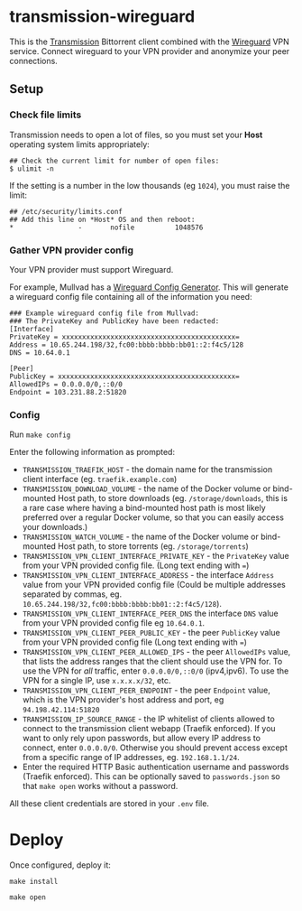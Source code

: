 # transmission-wireguard

This is the [Transmission](https://transmissionbt.com/) Bittorrent
client combined with the [Wireguard](https://www.wireguard.com/) VPN
service. Connect wireguard to your VPN provider and anonymize your
peer connections.

## Setup

### Check file limits

Transmission needs to open a lot of files, so you must set your
**Host** operating system limits appropriately:

```
## Check the current limit for number of open files:
$ ulimit -n
```

If the setting is a number in the low thousands (eg `1024`), you must
raise the limit:

```
## /etc/security/limits.conf
## Add this line on *Host* OS and then reboot:
*                -       nofile          1048576
```

### Gather VPN provider config

Your VPN provider must support Wireguard. 

For example, Mullvad has a [Wireguard Config
Generator](https://mullvad.net/en/account/#/wireguard-config). This
will generate a wireguard config file containing all of the
information you need:

```
### Example wireguard config file from Mullvad:
### The PrivateKey and PublicKey have been redacted:
[Interface]
PrivateKey = xxxxxxxxxxxxxxxxxxxxxxxxxxxxxxxxxxxxxxxxxxx=
Address = 10.65.244.198/32,fc00:bbbb:bbbb:bb01::2:f4c5/128
DNS = 10.64.0.1

[Peer]
PublicKey = xxxxxxxxxxxxxxxxxxxxxxxxxxxxxxxxxxxxxxxxxxxx=
AllowedIPs = 0.0.0.0/0,::0/0
Endpoint = 103.231.88.2:51820
```

### Config

Run `make config` 

Enter the following information as prompted:

 * `TRANSMISSION_TRAEFIK_HOST` - the domain name for the transmission
   client interface (eg. `traefik.example.com`)
 * `TRANSMISSION_DOWNLOAD_VOLUME` - the name of the Docker volume or
   bind-mounted Host path, to store downloads (eg.
   `/storage/downloads`, this is a rare case where having a
   bind-mounted host path is most likely preferred over a regular
   Docker volume, so that you can easily access your downloads.)
 * `TRANSMISSION_WATCH_VOLUME` - the name of the Docker volume or
   bind-mounted Host path, to store torrents (eg. `/storage/torrents`)
 * `TRANSMISSION_VPN_CLIENT_INTERFACE_PRIVATE_KEY` - the `PrivateKey`
   value from your VPN provided config file. (Long text ending with
   `=`)
 * `TRANSMISSION_VPN_CLIENT_INTERFACE_ADDRESS` - the interface
   `Address` value from your VPN provided config file (Could be
   multiple addresses separated by commas, eg.
   `10.65.244.198/32,fc00:bbbb:bbbb:bb01::2:f4c5/128`).
 * `TRANSMISSION_VPN_CLIENT_INTERFACE_PEER_DNS` the interface `DNS`
   value from your VPN provided config file eg `10.64.0.1`.
 * `TRANSMISSION_VPN_CLIENT_PEER_PUBLIC_KEY` - the peer `PublicKey`
   value from your VPN provided config file (Long text ending with
   `=`)
 * `TRANSMISSION_VPN_CLIENT_PEER_ALLOWED_IPS` - the peer `AllowedIPs`
   value, that lists the address ranges that the client should use the
   VPN for. To use the VPN for *all* traffic, enter `0.0.0.0/0,::0/0`
   (ipv4,ipv6). To use the VPN for a single IP, use `x.x.x.x/32`, etc.
 * `TRANSMISSION_VPN_CLIENT_PEER_ENDPOINT` - the peer `Endpoint`
   value, which is the VPN provider's host address and port, eg
   `94.198.42.114:51820`
 * `TRANSMISSION_IP_SOURCE_RANGE` - the IP whitelist of clients
   allowed to connect to the transmission client webapp (Traefik
   enforced). If you want to only rely upon passwords, but allow every
   IP address to connect, enter `0.0.0.0/0`. Otherwise you should
   prevent access except from a specific range of IP addresses, eg.
   `192.168.1.1/24`.
 * Enter the required HTTP Basic authentication username and passwords
   (Traefik enforced). This can be optionally saved to
   `passwords.json` so that `make open` works without a password.

All these client credentials are stored in your `.env` file.

# Deploy

Once configured, deploy it:

```
make install
```

```
make open
```
